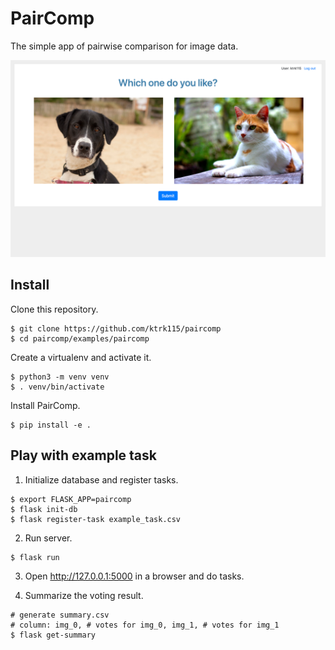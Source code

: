 # PairComp

The simple app of pairwise comparison for image data.

<img src="screenshot.png" width=600px>


## Install

Clone this repository.

```
$ git clone https://github.com/ktrk115/paircomp
$ cd paircomp/examples/paircomp
```

Create a virtualenv and activate it.

```
$ python3 -m venv venv
$ . venv/bin/activate
```

Install PairComp.

```
$ pip install -e .
```


## Play with example task

1. Initialize database and register tasks.

```
$ export FLASK_APP=paircomp
$ flask init-db
$ flask register-task example_task.csv
```

2. Run server.

```
$ flask run
```

3. Open http://127.0.0.1:5000 in a browser and do tasks.

4. Summarize the voting result.

```
# generate summary.csv
# column: img_0, # votes for img_0, img_1, # votes for img_1
$ flask get-summary
```
